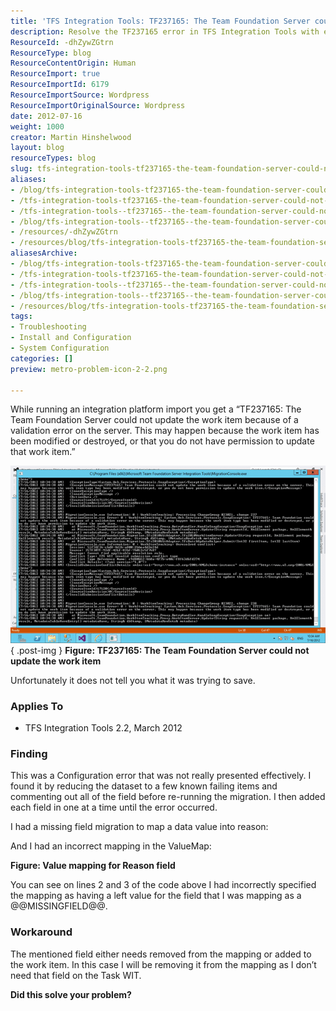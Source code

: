 ```yaml
---
title: 'TFS Integration Tools: TF237165: The Team Foundation Server could not update the work item'
description: Resolve the TF237165 error in TFS Integration Tools with effective troubleshooting tips. Learn how to fix validation issues and streamline your workflow!
ResourceId: -dhZywZGtrn
ResourceType: blog
ResourceContentOrigin: Human
ResourceImport: true
ResourceImportId: 6179
ResourceImportSource: Wordpress
ResourceImportOriginalSource: Wordpress
date: 2012-07-16
weight: 1000
creator: Martin Hinshelwood
layout: blog
resourceTypes: blog
slug: tfs-integration-tools-tf237165-the-team-foundation-server-could-not-update-the-work-item
aliases:
- /blog/tfs-integration-tools-tf237165-the-team-foundation-server-could-not-update-the-work-item
- /tfs-integration-tools-tf237165-the-team-foundation-server-could-not-update-the-work-item
- /tfs-integration-tools--tf237165--the-team-foundation-server-could-not-update-the-work-item
- /blog/tfs-integration-tools--tf237165--the-team-foundation-server-could-not-update-the-work-item
- /resources/-dhZywZGtrn
- /resources/blog/tfs-integration-tools-tf237165-the-team-foundation-server-could-not-update-the-work-item
aliasesArchive:
- /blog/tfs-integration-tools-tf237165-the-team-foundation-server-could-not-update-the-work-item
- /tfs-integration-tools-tf237165-the-team-foundation-server-could-not-update-the-work-item
- /tfs-integration-tools--tf237165--the-team-foundation-server-could-not-update-the-work-item
- /blog/tfs-integration-tools--tf237165--the-team-foundation-server-could-not-update-the-work-item
- /resources/blog/tfs-integration-tools-tf237165-the-team-foundation-server-could-not-update-the-work-item
tags:
- Troubleshooting
- Install and Configuration
- System Configuration
categories: []
preview: metro-problem-icon-2-2.png

---
```

While running an integration platform import you get a “TF237165: The Team Foundation Server could not update the work item because of a validation error on the server. This may happen because the work item has been modified or destroyed, or that you do not have permission to update that work item.”

[![image](images/image_thumb22-1-1.png "image")](http://blog.hinshelwood.com/files/2012/07/image22.png)  
{ .post-img }
**Figure: TF237165: The Team Foundation Server could not update the work item**

Unfortunately it does not tell you what it was trying to save.

### Applies To

- TFS Integration Tools 2.2, March 2012

### Finding

This was a Configuration error that was not really presented effectively. I found it by reducing the dataset to a few known failing items and commenting out all of the field before re-running the migration. I then added each field in one at a time until the error occurred.

I had a missing field migration to map a data value into reason:

And I had an incorrect mapping in the ValueMap:

**Figure: Value mapping for Reason field**

You can see on lines 2 and 3 of the code above I had incorrectly specified the mapping as having a left value for the field that I was mapping as a @@MISSINGFIELD@@.

### Workaround

The mentioned field either needs removed from the mapping or added to the work item. In this case I will be removing it from the mapping as I don’t need that field on the Task WIT.

**Did this solve your problem?**
